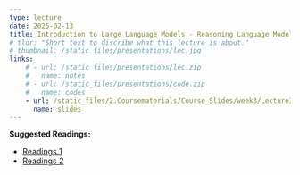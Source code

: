 ```yaml
---
type: lecture
date: 2025-02-13
title: Introduction to Large Language Models - Reasoning Language Models
# tldr: "Short text to discribe what this lecture is about."
# thumbnail: /static_files/presentations/lec.jpg
links: 
    # - url: /static_files/presentations/lec.zip
    #   name: notes
    # - url: /static_files/presentations/code.zip
    #   name: codes
    - url: /static_files/2.Coursematerials/Course_Slides/week3/Lecture3_Zhanzhan.pptx
      name: slides
---
```

**Suggested Readings:**
- [Readings 1](/static_files/2.Coursematerials/Reading_Materials/02.13--From_Local_to_Global-_A_Graph_RAG_Approach_to_Query-Focused_Summarization.pdf)
- [Readings 2](/static_files/2.Coursematerials/Reading_Materials/02.13-OpenCity-_A_Scalable_Platform_to_Simulate_Urban_Activities_with_Massive_LLM_Agents.pdf)
